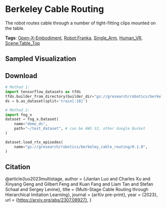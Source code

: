 # Berkeley Cable Routing

The robot routes cable through a number of tight-fitting clips mounted on the table.

**Tags**: [Open-X-Embodiment](https://github.com/KeplerC/oed-playground/tree/main/pages/tags/Open-X-Embodiment.md), [Robot:Franka](https://github.com/KeplerC/oed-playground/tree/main/pages/tags/Robot:Franka.md), [Single_Arm](https://github.com/KeplerC/oed-playground/tree/main/pages/tags/Single_Arm.md), [Human_VR](https://github.com/KeplerC/oed-playground/tree/main/pages/tags/Human_VR.md), [Scene:Table_Top](https://github.com/KeplerC/oed-playground/tree/main/pages/tags/Scene:Table_Top.md)

## Sampled Visualization



## Download


```python
# Method 1: 
import tensorflow_datasets as tfds
tfds.builder_from_directory(builder_dir="gs://gresearch/robotics/berkeley_cable_routing/0.1.0")
ds = b.as_dataset(split='train[:10]')

# Method 2:
import fog_x
dataset = fog_x.Dataset(
    name="demo_ds",
    path="~/test_dataset", # can be AWS S3, other Google Bucket
)  

dataset.load_rtx_episodes(
    name="gs://gresearch/robotics/berkeley_cable_routing/0.1.0",
)
```


## Citation

@article{luo2023multistage,
  author    = {Jianlan Luo and Charles Xu and Xinyang Geng and Gilbert Feng and Kuan Fang and Liam Tan and Stefan Schaal and Sergey Levine},
  title     = {Multi-Stage Cable Routing through Hierarchical Imitation Learning},
  journal   = {arXiv pre-print},
  year      = {2023},
  url       = {https://arxiv.org/abs/2307.08927},
}